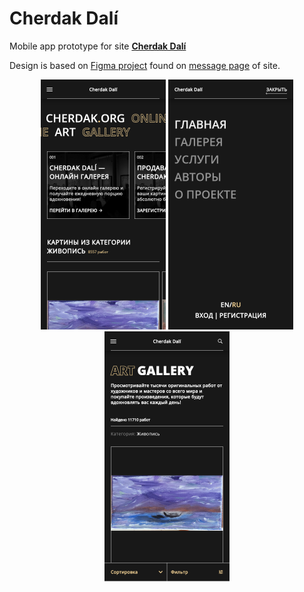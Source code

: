 # Cherdak Dalí

Mobile app prototype for site **[Cherdak Dalí](https://cherdak.org)**

Design is based on [Figma project](https://www.figma.com/file/XZZYEpV6jcpCI0gJNt2OG9/cherdak.org-(Copy)?node-id=735%3A14857&t=sHtcNoHSLLxeKWL2-1) found on [message page](https://cherdak.org/support_the_project) of site.

<p align="center">
  <img src="test/golden/goldens/readme/screenshot1.png" alt="drawing" width="200px"/>
  <img src="test/golden/goldens/readme/screenshot2.png" alt="drawing" width="200px"/>
  <img src="test/golden/goldens/readme/screenshot3.png" alt="drawing" width="200px"/>
</p>
